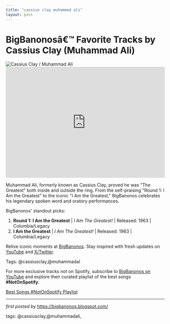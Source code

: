 ```yaml
---
title: "cassius clay muhammad ali"
layout: post
---
```

<!-- Title of the Post -->
<h1 >BigBanonosâ€™ Favorite Tracks by Cassius Clay (Muhammad Ali)</h1> <!-- Featured Image -->
<div > <img src="https://encrypted-tbn0.gstatic.com/images?q=tbn:ANd9GcQ_1YmB0Ld2IvY1ubf91r6My9yQ44bXMiuAyQ&s" alt="Cassius Clay / Muhammad Ali">
</div> <!-- Spotify Embed -->
<div > <iframe src="https://open.spotify.com/embed/playlist/6ZmFJVOAZlkCQXmflxqXDE?utm_source=generator" width="100%" height="352" frameBorder="0" allowfullscreen="" allow="autoplay; clipboard-write; encrypted-media; fullscreen; picture-in-picture" loading="lazy"></iframe>
</div> <!-- Introductory Text -->
<p >Muhammad Ali, formerly known as Cassius Clay, proved he was "The Greatest" both inside and outside the ring. From the self-praising "Round 1: I Am the Greatest" to the iconic "I Am the Greatest," BigBanonos celebrates his legendary spoken word and oratory performances.</p> <!-- Song Highlights -->
<div > <p>BigBanonos' standout picks:</p> <ol> <li><strong>Round 1: I Am the Greatest</strong> | <em>I Am The Greatest!</em> | Released: 1963 | Columbia/Legacy</li> <li><strong>I Am the Greatest</strong> | <em>I Am The Greatest!</em> | Released: 1963 | Columbia/Legacy</li> </ol>
</div> <!-- Footer Links -->
<div > <p>Relive iconic moments at <a href="https://bigbanonos.blogspot.com/" target="_blank">BigBanonos</a>. Stay inspired with fresh updates on <a href="https://www.youtube.com/@BigBanonos" target="_blank">YouTube</a> and <a href="https://x.com/bigbanonos" target="_blank">X/Twitter</a>.</p>
</div> <!-- Tags -->
<p >Tags: @cassiusclay,@muhammadal</p>


<!--Subscribe and Playlist Links-->
<div>
    <p>For more exclusive tracks not on Spotify, subscribe to <a href="https://www.youtube.com/@BigBanonos" target="_blank">BigBanonos on YouTube</a> and explore their curated playlist of the best songs <strong>#NotOnSpotify</strong>.</p>
    <p><a href="https://www.youtube.com/playlist?list=PLtuNtuTatqI0kFahUCbtbfenC_ET5O_tr" target="_blank">Best Songs #NotOnSpotify Playlist<br /></a></p></div>

<hr />

<p><em>first posted by</em> <a href="https://bigbanonos.blogspot.com/" rel="noopener" target="_new">https://bigbanonos.blogspot.com/</a></p>

<p>tags: @cassiusclay,@muhammadali,</p>
